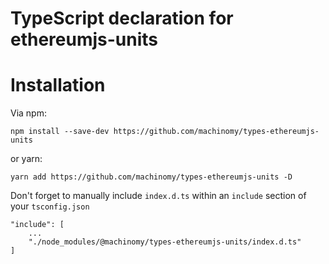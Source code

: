 # TypeScript declaration for ethereumjs-units

# Installation
Via npm:
```
npm install --save-dev https://github.com/machinomy/types-ethereumjs-units
```
or yarn:
```
yarn add https://github.com/machinomy/types-ethereumjs-units -D
```
Don't forget to manually include `index.d.ts` within an `include` section of your `tsconfig.json`
```
"include": [
    ...
    "./node_modules/@machinomy/types-ethereumjs-units/index.d.ts"
]
```